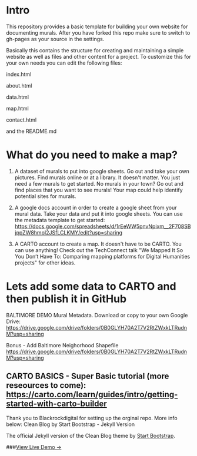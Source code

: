 # Intro

This repository provides a basic template for building your own website for documenting murals. After you have forked this repo make sure to switch to gh-pages as your source in the settings.

Basically this contains the structure for creating and maintaining a simple website as well as files and other content for a project. To customize this for your own needs you can edit the following files:

index.html

about.html

data.html

map.html

contact.html

and the README.md

# What do you need to make a map?

1. A dataset of murals to put into google sheets. Go out and take your own pictures. Find murals online or at a library. It doesn't matter. You just need a few murals to get started. No murals in your town? Go out and find places that you want to see murals! Your map could help identify potential sites for murals.

2. A google docs account in order to create a google sheet from your mural data. Take your data and put it into google sheets. You can use the metadata template to get started: https://docs.google.com/spreadsheets/d/1rEeWW5pnvNpixm__2F708SBjppZW8hmoI2JSfLCLKMY/edit?usp=sharing

3. A CARTO account to create a map. It doesn't have to be CARTO. You can use anything! Check out the TechConnect talk "We Mapped It So You Don’t Have To: Comparing mapping platforms for Digital Humanities projects" for other ideas.

# Lets add some data to CARTO and then publish it in GitHub

BALTIMORE DEMO Mural Metadata. Download or copy to your own Google Drive: https://drive.google.com/drive/folders/0B0GLYH70A2T7V2RtZWxkLTRudnM?usp=sharing

Bonus - Add Baltimore Neighorhood Shapefile
https://drive.google.com/drive/folders/0B0GLYH70A2T7V2RtZWxkLTRudnM?usp=sharing

CARTO BASICS - Super Basic tutorial (more reseources to come):
https://carto.com/learn/guides/intro/getting-started-with-carto-builder
------------------------------------------------------------------------------------




Thank you to Blackrockdigital for setting up the orginal repo. More info below:
Clean Blog by Start Bootstrap - Jekyll Version

The official Jekyll version of the Clean Blog theme by [Start Bootstrap](http://startbootstrap.com/).

###[View Live Demo &rarr;](http://blackrockdigital.github.io/startbootstrap-clean-blog-jekyll/)

